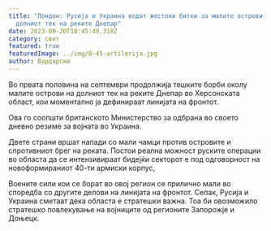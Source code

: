 ```yaml
---
title: "Лондон: Русија и Украина водат жестоки битки за малите острови во
  долниот тек на реките Днепар"
date: 2023-09-20T18:45:49.318Z
category: свет
featured: true
featuredImage: ../img/8-45-artilerija.jpg
author: Вардарски
---
```

Во првата половина на септември продолжија тешките борби околу малите острови на долниот тек на реките Днепар во Херсонската област, кои моментално ја дефинираат линијата на фронтот.

Ова го соопшти британското Министерство за одбрана во своето дневно резиме за војната во Украина.

Двете страни вршат напади со мали чамци против островите и спротивниот брег на реката. Постои реална можност руските операции во областа да се интензивираат бидејќи секторот е под одговорност на новоформираниот 40-ти армиски корпус,

Воените сили кои се борат во овој регион се прилично мали во споредба со другите делови на линијата на фронтот. Сепак, Русија и Украина сметаат дека областа е стратешки важна. Тоа би овозможило стратешко повлекување на војниците од регионите Запорожје и Доњецк.